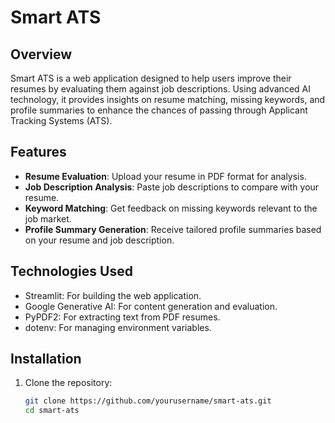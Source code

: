# Smart ATS

## Overview
Smart ATS is a web application designed to help users improve their resumes by evaluating them against job descriptions. Using advanced AI technology, it provides insights on resume matching, missing keywords, and profile summaries to enhance the chances of passing through Applicant Tracking Systems (ATS).

## Features
- **Resume Evaluation**: Upload your resume in PDF format for analysis.
- **Job Description Analysis**: Paste job descriptions to compare with your resume.
- **Keyword Matching**: Get feedback on missing keywords relevant to the job market.
- **Profile Summary Generation**: Receive tailored profile summaries based on your resume and job description.

## Technologies Used
- Streamlit: For building the web application.
- Google Generative AI: For content generation and evaluation.
- PyPDF2: For extracting text from PDF resumes.
- dotenv: For managing environment variables.

## Installation
1. Clone the repository:
   ```bash
   git clone https://github.com/yourusername/smart-ats.git
   cd smart-ats
